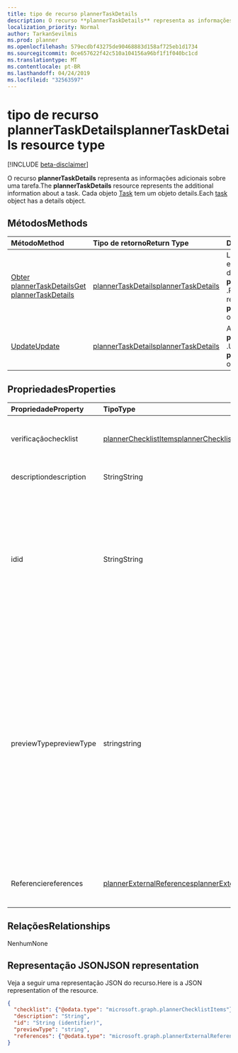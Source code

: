 ```yaml
---
title: tipo de recurso plannerTaskDetails
description: O recurso **plannerTaskDetails** representa as informações adicionais sobre uma tarefa. Cada objeto Task tem um objeto details.
localization_priority: Normal
author: TarkanSevilmis
ms.prod: planner
ms.openlocfilehash: 579ecdbf43275de90468883d158af725eb1d1734
ms.sourcegitcommit: 0ce657622f42c510a104156a96bf1f1f040bc1cd
ms.translationtype: MT
ms.contentlocale: pt-BR
ms.lasthandoff: 04/24/2019
ms.locfileid: "32563597"
---
```

# <a name="plannertaskdetails-resource-type"></a><span data-ttu-id="4ddd3-104">tipo de recurso plannerTaskDetails</span><span class="sxs-lookup"><span data-stu-id="4ddd3-104">plannerTaskDetails resource type</span></span>

[!INCLUDE [beta-disclaimer](../../includes/beta-disclaimer.md)]

<span data-ttu-id="4ddd3-105">O recurso **plannerTaskDetails** representa as informações adicionais sobre uma tarefa.</span><span class="sxs-lookup"><span data-stu-id="4ddd3-105">The **plannerTaskDetails** resource represents the additional information about a task.</span></span> <span data-ttu-id="4ddd3-106">Cada objeto [Task](plannertask.md) tem um objeto details.</span><span class="sxs-lookup"><span data-stu-id="4ddd3-106">Each [task](plannertask.md) object has a details object.</span></span>


## <a name="methods"></a><span data-ttu-id="4ddd3-107">Métodos</span><span class="sxs-lookup"><span data-stu-id="4ddd3-107">Methods</span></span>

| <span data-ttu-id="4ddd3-108">Método</span><span class="sxs-lookup"><span data-stu-id="4ddd3-108">Method</span></span>           | <span data-ttu-id="4ddd3-109">Tipo de retorno</span><span class="sxs-lookup"><span data-stu-id="4ddd3-109">Return Type</span></span>    |<span data-ttu-id="4ddd3-110">Descrição</span><span class="sxs-lookup"><span data-stu-id="4ddd3-110">Description</span></span>|
|:---------------|:--------|:----------|
|[<span data-ttu-id="4ddd3-111">Obter plannerTaskDetails</span><span class="sxs-lookup"><span data-stu-id="4ddd3-111">Get plannerTaskDetails</span></span>](../api/plannertaskdetails-get.md) | [<span data-ttu-id="4ddd3-112">plannerTaskDetails</span><span class="sxs-lookup"><span data-stu-id="4ddd3-112">plannerTaskDetails</span></span>](plannertaskdetails.md) |<span data-ttu-id="4ddd3-113">Leia as propriedades e os relacionamentos do objeto **plannerTaskDetails** .</span><span class="sxs-lookup"><span data-stu-id="4ddd3-113">Read properties and relationships of **plannerTaskDetails** object.</span></span>|
|[<span data-ttu-id="4ddd3-114">Update</span><span class="sxs-lookup"><span data-stu-id="4ddd3-114">Update</span></span>](../api/plannertaskdetails-update.md) | [<span data-ttu-id="4ddd3-115">plannerTaskDetails</span><span class="sxs-lookup"><span data-stu-id="4ddd3-115">plannerTaskDetails</span></span>](plannertaskdetails.md)    |<span data-ttu-id="4ddd3-116">Atualize o objeto **plannerTaskDetails** .</span><span class="sxs-lookup"><span data-stu-id="4ddd3-116">Update **plannerTaskDetails** object.</span></span> |

## <a name="properties"></a><span data-ttu-id="4ddd3-117">Propriedades</span><span class="sxs-lookup"><span data-stu-id="4ddd3-117">Properties</span></span>
| <span data-ttu-id="4ddd3-118">Propriedade</span><span class="sxs-lookup"><span data-stu-id="4ddd3-118">Property</span></span>     | <span data-ttu-id="4ddd3-119">Tipo</span><span class="sxs-lookup"><span data-stu-id="4ddd3-119">Type</span></span>   |<span data-ttu-id="4ddd3-120">Descrição</span><span class="sxs-lookup"><span data-stu-id="4ddd3-120">Description</span></span>|
|:---------------|:--------|:----------|
|<span data-ttu-id="4ddd3-121">verificação</span><span class="sxs-lookup"><span data-stu-id="4ddd3-121">checklist</span></span>|[<span data-ttu-id="4ddd3-122">plannerChecklistItems</span><span class="sxs-lookup"><span data-stu-id="4ddd3-122">plannerChecklistItems</span></span>](plannerchecklistitems.md)|<span data-ttu-id="4ddd3-123">A coleção de itens de lista de verificação na tarefa.</span><span class="sxs-lookup"><span data-stu-id="4ddd3-123">The collection of checklist items on the task.</span></span>|
|<span data-ttu-id="4ddd3-124">description</span><span class="sxs-lookup"><span data-stu-id="4ddd3-124">description</span></span>|<span data-ttu-id="4ddd3-125">String</span><span class="sxs-lookup"><span data-stu-id="4ddd3-125">String</span></span>|<span data-ttu-id="4ddd3-126">Descrição da tarefa</span><span class="sxs-lookup"><span data-stu-id="4ddd3-126">Description of the task</span></span>|
|<span data-ttu-id="4ddd3-127">id</span><span class="sxs-lookup"><span data-stu-id="4ddd3-127">id</span></span>|<span data-ttu-id="4ddd3-128">String</span><span class="sxs-lookup"><span data-stu-id="4ddd3-128">String</span></span>| <span data-ttu-id="4ddd3-129">Somente leitura.</span><span class="sxs-lookup"><span data-stu-id="4ddd3-129">Read-only.</span></span> <span data-ttu-id="4ddd3-130">ID dos detalhes da tarefa.</span><span class="sxs-lookup"><span data-stu-id="4ddd3-130">ID of the task details.</span></span> <span data-ttu-id="4ddd3-131">Tem 28 caracteres e diferencia maiúsculas de minúsculas.</span><span class="sxs-lookup"><span data-stu-id="4ddd3-131">It is 28 characters long and case-sensitive.</span></span> <span data-ttu-id="4ddd3-132">[Formatar validação](tasks-identifiers-disclaimer.md) é feito no serviço.</span><span class="sxs-lookup"><span data-stu-id="4ddd3-132">[Format validation](tasks-identifiers-disclaimer.md) is done on the service.</span></span>|
|<span data-ttu-id="4ddd3-133">previewType</span><span class="sxs-lookup"><span data-stu-id="4ddd3-133">previewType</span></span>|<span data-ttu-id="4ddd3-134">string</span><span class="sxs-lookup"><span data-stu-id="4ddd3-134">string</span></span>|<span data-ttu-id="4ddd3-135">Isso define o tipo de visualização que aparece na tarefa.</span><span class="sxs-lookup"><span data-stu-id="4ddd3-135">This sets the type of preview that shows up on the task.</span></span> <span data-ttu-id="4ddd3-136">Os valores possíveis são: `automatic`, `noPreview`, `checklist`, `description`, `reference`.</span><span class="sxs-lookup"><span data-stu-id="4ddd3-136">Possible values are: `automatic`, `noPreview`, `checklist`, `description`, `reference`.</span></span> <span data-ttu-id="4ddd3-137">Quando definido para `automatic` a visualização exibida é escolhido pelo aplicativo que está exibindo a tarefa.</span><span class="sxs-lookup"><span data-stu-id="4ddd3-137">When set to `automatic` the displayed preview is chosen by the app viewing the task.</span></span>|
|<span data-ttu-id="4ddd3-138">Referencie</span><span class="sxs-lookup"><span data-stu-id="4ddd3-138">references</span></span>|[<span data-ttu-id="4ddd3-139">plannerExternalReferences</span><span class="sxs-lookup"><span data-stu-id="4ddd3-139">plannerExternalReferences</span></span>](plannerexternalreferences.md)|<span data-ttu-id="4ddd3-140">A coleção de referências na tarefa.</span><span class="sxs-lookup"><span data-stu-id="4ddd3-140">The collection of references on the task.</span></span>|

## <a name="relationships"></a><span data-ttu-id="4ddd3-141">Relações</span><span class="sxs-lookup"><span data-stu-id="4ddd3-141">Relationships</span></span>
<span data-ttu-id="4ddd3-142">Nenhum</span><span class="sxs-lookup"><span data-stu-id="4ddd3-142">None</span></span>


## <a name="json-representation"></a><span data-ttu-id="4ddd3-143">Representação JSON</span><span class="sxs-lookup"><span data-stu-id="4ddd3-143">JSON representation</span></span>
<span data-ttu-id="4ddd3-144">Veja a seguir uma representação JSON do recurso.</span><span class="sxs-lookup"><span data-stu-id="4ddd3-144">Here is a JSON representation of the resource.</span></span>

<!-- {
  "blockType": "resource",
  "optionalProperties": [

  ],
  "@odata.type": "microsoft.graph.plannerTaskDetails"
}-->

```json
{
  "checklist": {"@odata.type": "microsoft.graph.plannerChecklistItems"},
  "description": "String",
  "id": "String (identifier)",
  "previewType": "string",
  "references": {"@odata.type": "microsoft.graph.plannerExternalReferences"}
}

```

<!-- uuid: 8fcb5dbc-d5aa-4681-8e31-b001d5168d79
2015-10-25 14:57:30 UTC -->
<!--
{
  "type": "#page.annotation",
  "description": "plannerTaskDetails resource",
  "keywords": "",
  "section": "documentation",
  "tocPath": "",
  "suppressions": []
}
-->
